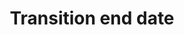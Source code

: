 ---
title: 'Transition end date'
field: 'fsc.transitionEndDate'
slug: 'fsc-transitionenddate'
description: 'Indicate the transition end date'
comment: 'Date in YYYY-MM-DD format. At the very least you must enter the year, but month and day is better if possible.'
required: False
module: 'Status'
cluster: 'Fsc'
policy: 'Date. Single value only.'
layout: 'fsc'
---